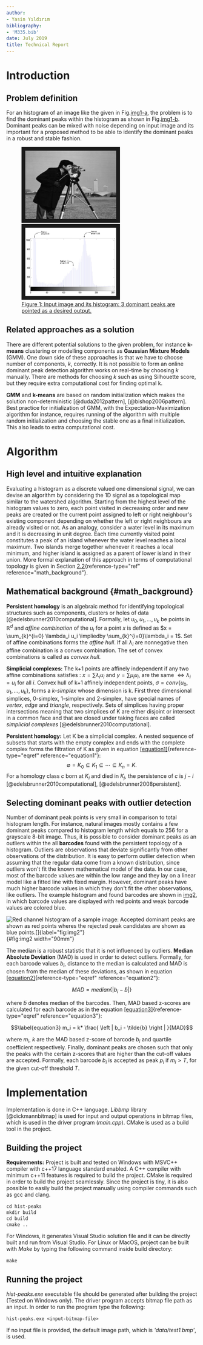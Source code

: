 ```yaml
---
author:
- Yasin Yıldırım
bibliography:
- 'M335.bib'
date: July 2019
title: Technical Report
---
```


Introduction
============

Problem definition
------------------

For an histogram of an image like the given in
Fig.[img1-a](images/img-1.jpg), the problem is to find the dominant peaks
within the histogram as shown in
Fig.[img1-b](images/hist-1.jpg). Dominant peaks can be mixed with noise
depending on input image and its important for a proposed method to be
able to identify the dominant peaks in a robust and stable fashion.

<a href="images/img-1.jpg" target="_blank">
<figure>
  <img src="images/img-1.jpg" alt="Fig. 1-a" width="240" height="180" border="10"/>
  <img src="images/hist-1.jpg" alt="Fig. 1-b" width="240" height="180" border="10"/>
  <figcaption>Figure 1: Input image and its histogram: 3 dominant peaks are pointed as a desired output.</figcaption>
</figure></a>

Related approaches as a solution
--------------------------------

There are different potential solutions to the given problem, for
instance **k-means** clustering or modelling components as **Gaussian
Mixture Models** (GMM). One down side of these approaches is that we
have to choose number of components, $k$, correctly. It is not possible
to form an online dominant peak detection algorithm works on real-time
by choosing $k$ manually. There are methods for choosing $k$ such as
using Silhouette score, but they require extra computational cost for
finding optimal k.

**GMM** and **k-means** are based on random initialization which makes
the solution non-deterministic [@duda2012pattern], [@bishop2006pattern].
Best practice for initialization of GMM, with the
Expectation-Maximization algorithm for instance, requires running of the
algorithm with multiple random initialization and choosing the stable
one as a final initialization. This also leads to extra computational
cost.

Algorithm
=========

High level and intuitive explanation
------------------------------------

Evaluating a histogram as a discrete valued one dimensional signal, we
can devise an algorithm by considering the 1D signal as a topological
map similar to the watershed algorithm. Starting from the highest level
of the histogram values to zero, each point visited in decreasing order
and new peaks are created or the current point assigned to left or right
neighbour's existing component depending on whether the left or right
neighbours are already visited or not. As an analogy, consider a water
level in its maximum and it is decreasing in unit degree. Each time
currently visited point constitutes a peak of an island whenever the
water level reaches a local maximum. Two islands merge together whenever
it reaches a local minimum, and higher island is assigned as a parent of
lower island in their union. More formal explanation of this approach in
terms of computational topology is given in Section
[2.2](#math_background){reference-type="ref"
reference="math_background"}.

Mathematical background {#math_background}
-----------------------

**Persistent homology** is an algebraic method for identifying
topological structures such as components, clusters or holes of data
[@edelsbrunner2010computational]. Formally, let $u_0, u_1,..., u_k$ be
points in $\mathbb{R}^d$ and *affine combination* of the $u_i$ for a
point $x$ is defined as
$x = \sum_{k}^{i=0} \lambda_i u_i \impliedby  \sum_{k}^{i=0}\lambda_i = 1$.
Set of affine combinations forms the *affine hull*. If all $\lambda_i$
are nonnegative then affine combination is a convex combination. The set
of convex combinations is called as *convex hull*.

**Simplicial complexes:** The k+1 points are affinely independent if any
two affine combinations satisfies : $x = \sum \lambda_i u_i$ and
$y = \sum \mu_i u_i,$ are the same $\iff \lambda_i = u_i$ for all $i$.
Convex hull of k+1 affinely independent points,
$\sigma=conv\{ u_0, u_1,...,u_k  \}$, forms a *k-simplex* whose
dimension is k. First three dimensional simplices, 0-simplex, 1-simplex
and 2-simplex, have special names of *vertex*, *edge* and *triangle*,
respectively. Sets of simplices having proper intersections meaning that
two simplices of K are either disjoint or intersect in a common face and
that are closed under taking faces are called *simplicial complexes*
[@edelsbrunner2010computational].

**Persistent homology:** Let K be a simplicial complex. A nested
sequence of subsets that starts with the empty complex and ends with the
complete complex forms the filtration of K as given in equation
[\[equation1\]](#equation1){reference-type="eqref"
reference="equation1"}: $$\label{equation1}
\emptyset= K_0 \subseteq K_1 \subseteq\cdots\subseteq K_n = K.$$ For a
homology class $c$ born at $K_i$ and died in $K_j$, the persistence of
$c$ is $j-i$ [@edelsbrunner2010computational],
[@edelsbrunner2008persistent].

Selecting dominant peaks with outlier detection
-----------------------------------------------

Number of dominant peak points is very small in comparison to total
histogram length. For instance, natural images mostly contains a few
dominant peaks compared to histogram length which equals to 256 for a
grayscale 8-bit image. Thus, it is possible to consider dominant peaks
as an outliers within the all **barcodes** found with the persistent
topology of a histogram. Outliers are observations that deviate
significantly from other observations of the distribution. It is easy to
perform outlier detection when assuming that the regular data come from
a known distribution, since outliers won't fit the known mathematical
model of the data. In our case, most of the barcode values are within
the low range and they lay on a linear model like a fitted line with
fixed margin. However, dominant peaks have much higher barcode values in
which they don't fit the other observations, like outliers. The example
histogram and found barcodes are shown in
[img2](images/Figure_2.png), in
which barcode values are displayed with red points and weak barcode
values are colored blue.

![ Red channel histogram of a sample image: Accepted dominant peaks are
shown as red points wheres the rejected peak candidates are shown as
blue points.[]{label="fig:img2"}](images/Figure_2.png){#fig:img2 width="90mm"}

The median is a robust statistic that it is not influenced by outliers.
**Median Absolute Deviation** (MAD) is used in order to detect outliers.
Formally, for each barcode values $b_i$, distance to the median is
calculated and MAD is chosen from the median of these deviations, as
shown in equation [\[equation2\]](#equation2){reference-type="eqref"
reference="equation2"}:

$$\label{equation2}
     MAD = median\{ \left | b_i - \tilde{b}  \right | \}$$

where $\tilde{b}$ denotes median of the barcodes. Then, MAD based
z-scores are calculated for each barcode as in the equation
[\[equation3\]](#equation3){reference-type="eqref"
reference="equation3"}:

$$\label{equation3}
     m_i = k* \frac{ \left | b_i - \tilde{b}  \right | }{MAD}$$

where $m_i$, $k$ are the MAD based z-score of barcode $b_i$ and quartile
coefficient respectively. Finally, dominant peaks are chosen such that
only the peaks with the certain z-scores that are higher than the
cut-off values are accepted. Formally, each barcode $b_i$ is accepted as
peak $p_i$ if $m_i > T$, for the given cut-off threshold $T$.

Implementation
==============

Implementation is done in C++ language. *Libbmp* library
[@dickmannbitmap] is used for input and output operations in bitmap
files, which is used in the driver program (*main.cpp*). CMake is used
as a build tool in the project.

Building the project
--------------------

**Requirements:** Project is built and tested on Windows with MSVC++
compiler with c++17 language standard enabled. A C++ compiler with
minimum c++11 features is required to build the project. CMake is
required in order to build the project seamlessly. Since the project is
tiny, it is also possible to easily build the project manually using
compiler commands such as gcc and clang.

    cd hist-peaks
    mkdir build
    cd build
    cmake ..

For Windows, it generates Visual Studio solution file and it can be
directly built and run from Visual Studio. For Linux or MacOS, project
can be built with *Make* by typing the following command inside build
directory:

    make

Running the project
-------------------

*hist-peaks.exe* executable file should be generated after building the
project (Tested on Windows only). The driver program accepts bitmap file
path as an input. In order to run the program type the following:

    hist-peaks.exe <input-bitmap-file>

If no input file is provided, the default image path, which is
*'data/test1.bmp'*, is used.
